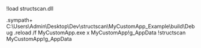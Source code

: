 !load structscan.dll

.sympath+ C:\Users\Admin\Desktop\Dev\structscan\MyCustomApp_Example\build\Debug
.reload /f MyCustomApp.exe
x MyCustomApp!g_AppData
!structscan MyCustomApp!g_AppData